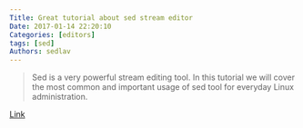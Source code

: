 ```yaml
---
Title: Great tutorial about sed stream editor
Date: 2017-01-14 22:20:10
Categories: [editors]
tags: [sed]
Authors: sedlav
---
```


> Sed is a very powerful stream editing tool. In this tutorial we will cover the most common and important usage of sed tool for everyday Linux administration.

[Link](http://www.techsakh.com/2016/10/10/sed-tutorial-for-linux-administrator-daily-stream-editing-task/)
